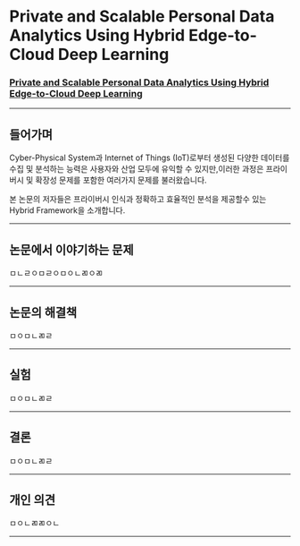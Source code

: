 # Private and Scalable Personal Data Analytics Using Hybrid Edge-to-Cloud Deep Learning

### [Private and Scalable Personal Data Analytics Using Hybrid Edge-to-Cloud Deep Learning](https://github.com/jungwonrs/JwRalph_Seo/blob/master/papers/private%20and%20scalable%20personal%20data%20analytics%20using%20hybrid%20edge%20to%20cloud%20deep%20learning.pdf)


----

## 들어가며

Cyber-Physical System과 Internet of Things (IoT)로부터 생성된 다양한 데이터를 수집 및 분석하는 능력은 사용자와 산업 모두에 유익할 수 있지만,이러한 과정은 프라이버시 및 확장성 문제를 포함한 여러가지 문제를 불러왔습니다.  

본 논문의 저자들은 프라이버시 인식과 정확하고 효율적인 분석을 제공할수 있는 Hybrid Framework을 소개합니다.

---

## 논문에서 이야기하는 문제

ㅁㄴㄹㅇㅁㄹㅇㅁㅇㄴㄻㅇㄻ

---

## 논문의 해결책

ㅁㅇㅁㄴㄻㄹ

---

## 실험

ㅁㅇㅁㄴㄻㄹ

---

## 결론

ㅁㅇㅁㄴㄻㄹ

---

## 개인 의견

ㅁㅇㄴㄻㄻㅇㄴ

---
